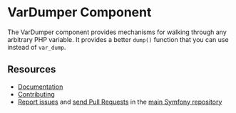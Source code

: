 VarDumper Component
===================

The VarDumper component provides mechanisms for walking through any arbitrary
PHP variable. It provides a better `dump()` function that you can use instead
of `var_dump`.

Resources
---------

* [Documentation](https://symfony.com/doc/current/components/var_dumper/introduction.html)
* [Contributing](https://symfony.com/doc/current/contributing/index.html)
* [Report issues](https://github.com/symfony/symfony/issues) and
  [send Pull Requests](https://github.com/symfony/symfony/pulls)
  in the [main Symfony repository](https://github.com/symfony/symfony)
